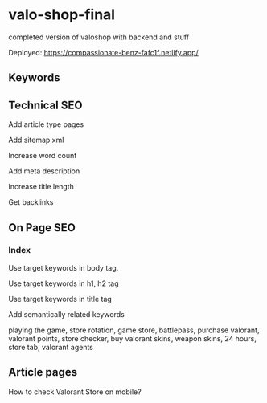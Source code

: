# valo-shop-final

completed version of valoshop with backend and stuff

Deployed: https://compassionate-benz-fafc1f.netlify.app/

## Keywords

## Technical SEO

Add article type pages

Add sitemap.xml

Increase word count

Add meta description

Increase title length

Get backlinks

## On Page SEO

### Index

Use target keywords in body tag.

Use target keywords in h1, h2 tag

Use target keywords in title tag

Add semantically related keywords

playing the game, store rotation, game store, battlepass, purchase valorant, valorant points, store checker, buy valorant skins, weapon skins, 24 hours, store tab, valorant agents

## Article pages

How to check Valorant Store on mobile?
